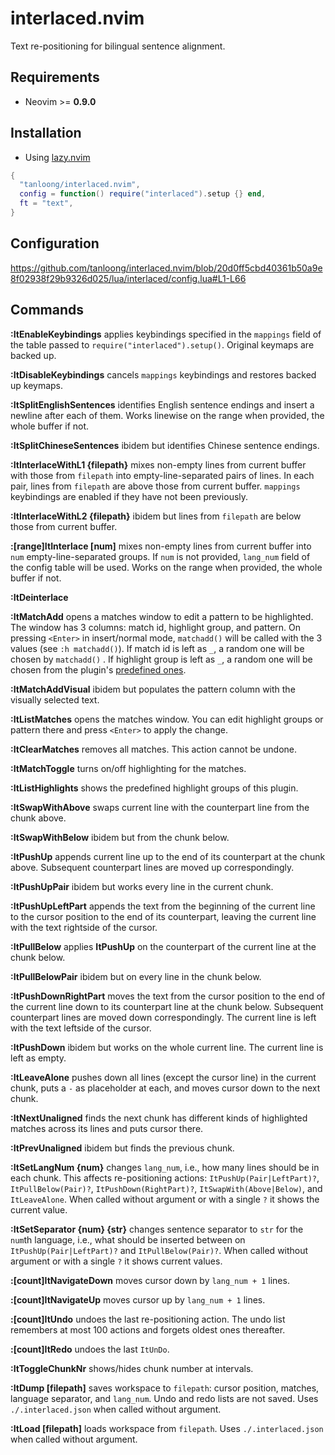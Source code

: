 # interlaced.nvim

Text re-positioning for bilingual sentence alignment.

## Requirements

+ Neovim >= **0.9.0**

## Installation

+ Using [lazy.nvim](https://github.com/folke/lazy.nvim)

```lua
{
  "tanloong/interlaced.nvim",
  config = function() require("interlaced").setup {} end,
  ft = "text",
}
```

## Configuration

https://github.com/tanloong/interlaced.nvim/blob/20d0ff5cbd40361b50a9e8f02938f29b9326d025/lua/interlaced/config.lua#L1-L66

## Commands

**:ItEnableKeybindings** applies keybindings specified in the `mappings` field of the table passed to `require("interlaced").setup()`. Original keymaps are backed up.

**:ItDisableKeybindings** cancels `mappings` keybindings and restores backed up keymaps.

**:ItSplitEnglishSentences** identifies English sentence endings and insert a newline after each of them. Works linewise on the range when provided, the whole buffer if not.

**:ItSplitChineseSentences** ibidem but identifies Chinese sentence endings.

**:ItInterlaceWithL1 {filepath}** mixes non-empty lines from current buffer with those from `filepath` into empty-line-separated pairs of lines. In each pair, lines from `filepath` are above those from current buffer. `mappings` keybindings are enabled if they have not been previously.

**:ItInterlaceWithL2 {filepath}** ibidem but lines from `filepath` are below those from current buffer.

**:[range]ItInterlace [num]** mixes non-empty lines from current buffer into `num` empty-line-separated groups. If `num` is not provided, `lang_num` field of the config table will be used. Works on the range when provided, the whole buffer if not.

**:ItDeinterlace**

**:ItMatchAdd** opens a matches window to edit a pattern to be highlighted. The window has 3 columns: match id, highlight group, and pattern. On pressing `<Enter>` in insert/normal mode, `matchadd()` will be called with the 3 values (see `:h matchadd()`). If match id is left as `_`, a random one will be chosen by `matchadd()` . If highlight group is left as `_`, a random one will be chosen from the plugin's [predefined ones](https://github.com/tanloong/interlaced.nvim/blob/dev/lua/interlaced/colors.lua).

**:ItMatchAddVisual** ibidem but populates the pattern column with the visually selected text.

**:ItListMatches** opens the matches window. You can edit highlight groups or pattern there and press `<Enter>` to apply the change.

**:ItClearMatches** removes all matches. This action cannot be undone.

**:ItMatchToggle** turns on/off highlighting for the matches.

**:ItListHighlights** shows the predefined highlight groups of this plugin.

**:ItSwapWithAbove** swaps current line with the counterpart line from the chunk above.

**:ItSwapWithBelow** ibidem but from the chunk below.

**:ItPushUp** appends current line up to the end of its counterpart at the chunk above. Subsequent counterpart lines are moved up correspondingly.

**:ItPushUpPair** ibidem but works every line in the current chunk.

**:ItPushUpLeftPart** appends the text from the beginning of the current line to the cursor position to the end of its counterpart, leaving the current line with the text rightside of the cursor.

**:ItPullBelow** applies **ItPushUp** on the counterpart of the current line at the chunk below.

**:ItPullBelowPair** ibidem but on every line in the chunk below.

**:ItPushDownRightPart** moves the text from the cursor position to the end of the current line down to its counterpart line at the chunk below. Subsequent counterpart lines are moved down correspondingly. The current line is left with the text leftside of the cursor.

**:ItPushDown** ibidem but works on the whole current line. The current line is left as empty.

**:ItLeaveAlone** pushes down all lines (except the cursor line) in the current chunk, puts a `-` as placeholder at each, and moves cursor down to the next chunk.

**:ItNextUnaligned** finds the next chunk has different kinds of highlighted matches across its lines and puts cursor there.

**:ItPrevUnaligned** ibidem but finds the previous chunk.

**:ItSetLangNum {num}** changes `lang_num`, i.e., how many lines should be in each chunk. This affects re-positioning actions: `ItPushUp(Pair|LeftPart)?`, `ItPullBelow(Pair)?`, `ItPushDown(RightPart)?`, `ItSwapWith(Above|Below)`, and `ItLeaveAlone`. When called without argument or with a single `?` it shows the current value.

**:ItSetSeparator {num} {str}** changes sentence separator to `str` for the `num`th language, i.e., what should be inserted between on `ItPushUp(Pair|LeftPart)?` and `ItPullBelow(Pair)?`. When called without argument or with a single `?` it shows current values. 

**:[count]ItNavigateDown** moves cursor down by `lang_num + 1` lines.

**:[count]ItNavigateUp** moves cursor up by `lang_num + 1` lines.

**:[count]ItUndo** undoes the last re-positioning action. The undo list remembers at most 100 actions and forgets oldest ones thereafter.

**:[count]ItRedo** undoes the last `ItUnDo`.

**:ItToggleChunkNr** shows/hides chunk number at intervals.

**:ItDump [filepath]** saves workspace to `filepath`: cursor position, matches, language separator, and `lang_num`. Undo and redo lists are not saved. Uses `./.interlaced.json` when called without argument.

**:ItLoad [filepath]** loads workspace from `filepath`. Uses `./.interlaced.json` when called without argument.
